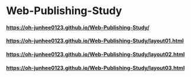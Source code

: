 # Web-Publishing-Study

#### https://oh-junhee0123.github.io/Web-Publishing-Study/
#### https://oh-junhee0123.github.io/Web-Publishing-Study/layout01.html
#### https://oh-junhee0123.github.io/Web-Publishing-Study/layout02.html
#### https://oh-junhee0123.github.io/Web-Publishing-Study/layout03.html
